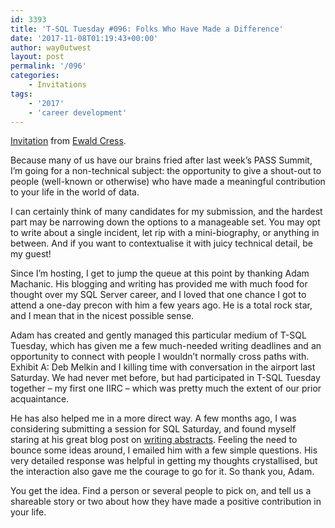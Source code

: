 ```yaml
---
id: 3393
title: 'T-SQL Tuesday #096: Folks Who Have Made a Difference'
date: '2017-11-08T01:19:43+00:00'
author: way0utwest
layout: post
permalink: '/096'
categories:
    - Invitations
tags:
    - '2017'
    - 'career development'
---
```


[Invitation](https://sqlonice.com/tsql-tuesday-96-folks-who-have-made-a-difference/) from [Ewald Cress](https://sqlonice.com).

Because many of us have our brains fried after last week’s PASS Summit, I’m going for a non-technical subject: the opportunity to give a shout-out to people (well-known or otherwise) who have made a meaningful contribution to your life in the world of data.

I can certainly think of many candidates for my submission, and the hardest part may be narrowing down the options to a manageable set. You may opt to write about a single incident, let rip with a mini-biography, or anything in between. And if you want to contextualise it with juicy technical detail, be my guest!

Since I’m hosting, I get to jump the queue at this point by thanking Adam Machanic. His blogging and writing has provided me with much food for thought over my SQL Server career, and I loved that one chance I got to attend a one-day precon with him a few years ago. He is a total rock star, and I mean that in the nicest possible sense.

Adam has created and gently managed this particular medium of T-SQL Tuesday, which has given me a few much-needed writing deadlines and an opportunity to connect with people I wouldn’t normally cross paths with. Exhibit A: Deb Melkin and I killing time with conversation in the airport last Saturday. We had never met before, but had participated in T-SQL Tuesday together – my first one IIRC – which was pretty much the extent of our prior acquaintance.

He has also helped me in a more direct way. A few months ago, I was considering submitting a session for SQL Saturday, and found myself staring at his great blog post on [writing abstracts](http://dataeducation.com/capturing-attention-writing-great-session-descriptions/). Feeling the need to bounce some ideas around, I emailed him with a few simple questions. His very detailed response was helpful in getting my thoughts crystallised, but the interaction also gave me the courage to go for it. So thank you, Adam.

You get the idea. Find a person or several people to pick on, and tell us a shareable story or two about how they have made a positive contribution in your life.